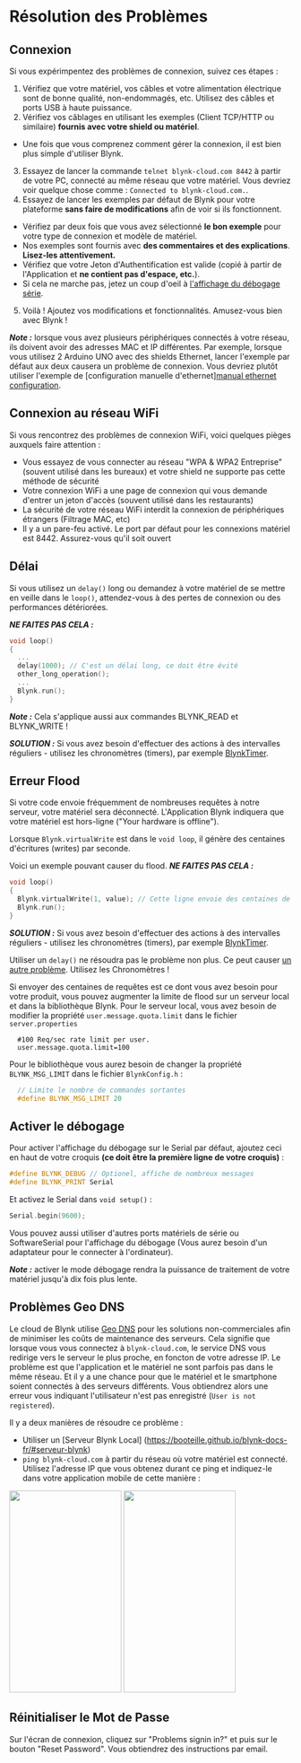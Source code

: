 # Résolution des Problèmes

## Connexion

Si vous expérimpentez des problèmes de connexion, suivez ces étapes :
1. Vérifiez que votre matériel, vos câbles et votre alimentation électrique sont de bonne qualité, non-endommagés, etc.
  Utilisez des câbles et ports USB à haute puissance.
2. Vérifiez vos câblages en utilisant les exemples (Client TCP/HTTP ou similaire) **fournis avec votre shield ou matériel**.
  * Une fois que vous comprenez comment gérer la connexion, il est bien plus simple d'utiliser Blynk.
3. Essayez de lancer la commande ```telnet blynk-cloud.com 8442``` à partir de votre PC, connecté au même réseau que votre matériel.
  Vous devriez voir quelque chose comme : ```Connected to blynk-cloud.com.```.
4. Essayez de lancer les exemples par défaut de Blynk pour votre plateforme **sans faire de modifications** afin de voir si ils fonctionnent.
  * Vérifiez par deux fois que vous avez sélectionné **le bon exemple** pour votre type de connexion et modèle de matériel.
  * Nos exemples sont fournis avec **des commentaires et des explications**. **Lisez-les attentivement.**
  * Vérifiez que votre Jeton d'Authentification est valide (copié à partir de l'Application et **ne contient pas d'espace, etc.**).
  * Si cela ne marche pas, jetez un coup d'oeil à [l'affichage du débogage série](https://booteille.github.io/blynk-docs-fr/#resolution-des-problemes-activer-le-debogage).
5. Voilà ! Ajoutez vos modifications et fonctionnalités. Amusez-vous bien avec Blynk !

***Note :*** lorsque vous avez plusieurs périphériques connectés à votre réseau, ils doivent avoir des adresses MAC et IP différentes. Par exemple, lorsque vous utilisez 2 Arduino UNO avec des shields Ethernet, lancer l'exemple par défaut aux deux causera un problème de connexion. Vous devriez plutôt utiliser l'exemple de [configuration manuelle d'ethernet][manual ethernet configuration](https://github.com/blynkkk/blynk-library/blob/master/examples/Boards_Ethernet/Arduino_Ethernet_Manual/Arduino_Ethernet_Manual.ino).

## Connexion au réseau WiFi
Si vous rencontrez des problèmes de connexion WiFi, voici quelques pièges auxquels faire attention :

* Vous essayez de vous connecter au réseau "WPA & WPA2 Entreprise" (souvent utilisé dans les bureaux) et votre shield ne supporte pas cette méthode de sécurité
* Votre connexion WiFi a une page de connexion qui vous demande d'entrer un jeton d'accès (souvent utilisé dans les restaurants)
* La sécurité de votre réseau WiFi interdit la connexion de périphériques étrangers (Filtrage MAC, etc)
* Il y a un pare-feu activé. Le port par défaut pour les connexions matériel est 8442. Assurez-vous qu'il soit ouvert

## Délai

Si vous utilisez un ```delay()``` long ou demandez à votre matériel de se mettre en veille dans le ```loop()```, attendez-vous à des pertes de connexion ou des performances détériorées.

***NE FAITES PAS CELA :***
```cpp
void loop()
{
  ...
  delay(1000); // C'est un délai long, ce doit être évité
  other_long_operation();
  ...
  Blynk.run();
}
```

***Note :*** Cela s'applique aussi aux commandes BLYNK_READ et BLYNK_WRITE !

***SOLUTION :***
Si vous avez besoin d'effectuer des actions à des intervalles réguliers - utilisez les chronomètres (timers), par exemple [BlynkTimer](https://booteille.github.io/blynk-docs-fr/#logiciel-blynk-blynktimer).

## Erreur Flood

Si votre code envoie fréquemment de nombreuses requêtes à notre serveur, votre matériel sera déconnecté. L'Application Blynk indiquera que votre matériel est hors-ligne ("Your hardware is offline").

Lorsque ```Blynk.virtualWrite``` est dans le ```void loop```, il génère des centaines d'écritures (writes) par seconde.

Voici un exemple pouvant causer du flood. ***NE FAITES PAS CELA :***
```cpp
void loop()
{
  Blynk.virtualWrite(1, value); // Cette ligne envoie des centaines de messages au serveur Blynk
  Blynk.run();
}
```

***SOLUTION :***
Si vous avez besoin d'effectuer des actions à des intervalles réguliers - utilisez les chronomètres (timers), par exemple [BlynkTimer](https://booteille.github.io/blynk-docs-fr/#logiciel-blynk-blynktimer).

Utiliser un ```delay()``` ne résoudra pas le problème non plus. Ce peut causer [un autre problème](https://booteille.github.io/blynk-docs-fr/#resolution-des-problemes-delai). Utilisez les Chronomètres !

Si envoyer des centaines de requêtes est ce dont vous avez besoin pour votre produit, vous pouvez augmenter la limite de flood sur un serveur local et dans la bibliothèque Blynk.
Pour le serveur local, vous avez besoin de modifier la propriété ```user.message.quota.limit``` dans le fichier ```server.properties```
```
  #100 Req/sec rate limit per user.
  user.message.quota.limit=100
```

Pour le bibliothèque vous aurez besoin de changer la propriété ```BLYNK_MSG_LIMIT``` dans le fichier ```BlynkConfig.h``` :
```cpp
  // Limite le nombre de commandes sortantes
  #define BLYNK_MSG_LIMIT 20
```

## Activer le débogage

Pour activer l'affichage du débogage sur le Serial par défaut, ajoutez ceci en haut de votre croquis **(ce doit être la première ligne de votre croquis)** :

```cpp
#define BLYNK_DEBUG // Optionel, affiche de nombreux messages
#define BLYNK_PRINT Serial
```
Et activez le Serial dans ```void setup()``` :

```cpp
Serial.begin(9600);
```

Vous pouvez aussi utiliser d'autres ports matériels de série ou SoftwareSerial pour l'affichage du débogage (Vous aurez besoin d'un adaptateur pour le connecter à l'ordinateur).

***Note :*** activer le mode débogage rendra la puissance de traitement de votre matériel jusqu'à dix fois plus lente.

## Problèmes Geo DNS

Le cloud de Blynk utilise [Geo DNS](https://en.wikipedia.org/wiki/Geodns) pour les solutions non-commerciales afin de minimiser les coûts de maintenance des serveurs.
Cela signifie que lorsque vous vous connectez à ```blynk-cloud.com```, le service DNS vous redirige vers le serveur le plus proche, en foncton de votre adresse IP.
Le problème est que l'application et le matériel ne sont parfois pas dans le même réseau. Et il y a une chance pour que le matériel et le smartphone soient connectés à des serveurs différents. Vous obtiendrez alors une erreur vous indiquant l'utilisateur n'est pas enregistré (```User is not registered```).

Il y a deux manières de résoudre ce problème :

- Utiliser un [Serveur Blynk Local] (https://booteille.github.io/blynk-docs-fr/#serveur-blynk)
- ```ping blynk-cloud.com``` à partir du réseau où votre matériel est connecté. Utilisez l'adresse IP que vous obtenez durant ce ping et indiquez-le dans votre application mobile de cette manière :

 <img src="images/login.png" style="width: 200px; height:360px"/>  <img src="images/custom.png" style="width: 200px; height:360px"/>

## Réinitialiser le Mot de Passe

Sur l'écran de connexion, cliquez sur "Problems signin in?" et puis sur le bouton "Reset Password". Vous obtiendrez des instructions par email.
